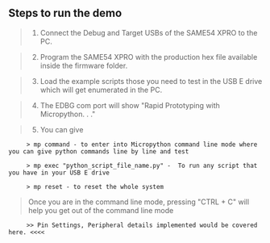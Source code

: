 ## Steps to run the demo

> 1. Connect the Debug and Target USBs of the SAME54 XPRO to the PC.

> 2. Program the SAME54 XPRO with the production hex file available inside the firmware folder.

> 3. Load the example scripts those you need to test in the USB E drive which will get enumerated in the PC.

> 4. The EDBG com port will show "Rapid Prototyping with Micropython. . ."

> 5. You can give
 
         > mp command - to enter into Micropython command line mode where you can give python commands line by line and test
		 
		 > mp exec "python_script_file_name.py" -  To run any script that you have in your USB E drive
		 
		 > mp reset - to reset the whole system
		 
> Once you are in the command line mode, pressing "CTRL + C" will help you get out of the command line mode

		 >> Pin Settings, Peripheral details implemented would be covered here. <<<<


